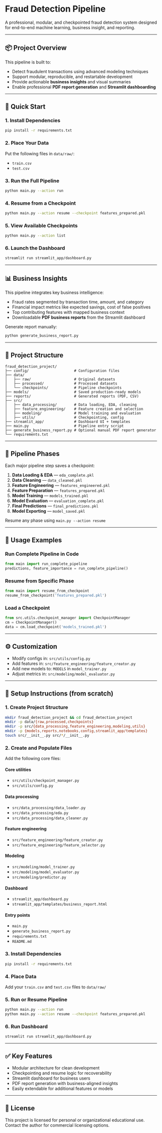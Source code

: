 # Fraud Detection Pipeline

A professional, modular, and checkpointed fraud detection system designed for end-to-end machine learning, business insight, and reporting.

---

## 📦 Project Overview

This pipeline is built to:

* Detect fraudulent transactions using advanced modeling techniques
* Support modular, reproducible, and restartable development
* Provide actionable **business insights** and visual summaries
* Enable professional **PDF report generation** and **Streamlit dashboarding**

---

## 🚀 Quick Start

### 1. Install Dependencies

```bash
pip install -r requirements.txt
```

### 2. Place Your Data

Put the following files in `data/raw/`:

* `train.csv`
* `test.csv`

### 3. Run the Full Pipeline

```bash
python main.py --action run
```

### 4. Resume from a Checkpoint

```bash
python main.py --action resume --checkpoint features_prepared.pkl
```

### 5. View Available Checkpoints

```bash
python main.py --action list
```

### 6. Launch the Dashboard

```bash
streamlit run streamlit_app/dashboard.py
```

---

## 📊 Business Insights

This pipeline integrates key business intelligence:

* Fraud rates segmented by transaction time, amount, and category
* Financial impact metrics like expected savings, cost of false positives
* Top contributing features with mapped business context
* Downloadable **PDF business reports** from the Streamlit dashboard

Generate report manually:

```bash
python generate_business_report.py
```

---

## 📁 Project Structure

```
fraud_detection_project/
├── config/                     # Configuration files
├── data/
│   ├── raw/                    # Original datasets
│   ├── processed/              # Processed datasets
│   └── checkpoints/            # Pipeline checkpoints
├── models/                     # Saved production-ready models
├── reports/                    # Generated reports (PDF, CSV)
├── src/
│   ├── data_processing/        # Data loading, EDA, cleaning
│   ├── feature_engineering/    # Feature creation and selection
│   ├── modeling/               # Model training and evaluation
│   ├── utils/                  # Checkpointing, config
├── streamlit_app/              # Dashboard UI + templates
├── main.py                     # Pipeline entry script
├── generate_business_report.py # Optional manual PDF report generator
└── requirements.txt
```

---

## 🔁 Pipeline Phases

Each major pipeline step saves a checkpoint:

1. **Data Loading & EDA**        — `eda_complete.pkl`
2. **Data Cleaning**             — `data_cleaned.pkl`
3. **Feature Engineering**       — `features_engineered.pkl`
4. **Feature Preparation**       — `features_prepared.pkl`
5. **Model Training**            — `models_trained.pkl`
6. **Model Evaluation**          — `evaluation_complete.pkl`
7. **Final Predictions**         — `final_predictions.pkl`
8. **Model Exporting**           — `model_saved.pkl`

Resume any phase using `main.py --action resume`

---

## 📌 Usage Examples

### Run Complete Pipeline in Code

```python
from main import run_complete_pipeline
predictions, feature_importance = run_complete_pipeline()
```

### Resume from Specific Phase

```python
from main import resume_from_checkpoint
resume_from_checkpoint('features_prepared.pkl')
```

### Load a Checkpoint

```python
from src.utils.checkpoint_manager import CheckpointManager
cm = CheckpointManager()
data = cm.load_checkpoint('models_trained.pkl')
```

---

## ⚙️ Customization

* Modify configs in: `src/utils/config.py`
* Add features in: `src/feature_engineering/feature_creator.py`
* Add new models to: `MODELS` in `model_trainer.py`
* Adjust metrics in: `src/modeling/model_evaluator.py`

---

## 📑 Setup Instructions (from scratch)

### 1. Create Project Structure

```bash
mkdir fraud_detection_project && cd fraud_detection_project
mkdir -p data/{raw,processed,checkpoints}
mkdir -p src/{data_processing,feature_engineering,modeling,utils}
mkdir -p {models,reports,notebooks,config,streamlit_app/templates}
touch src/__init__.py src/*/__init__.py
```

### 2. Create and Populate Files

Add the following core files:

#### Core utilities

* `src/utils/checkpoint_manager.py`
* `src/utils/config.py`

#### Data processing

* `src/data_processing/data_loader.py`
* `src/data_processing/eda.py`
* `src/data_processing/data_cleaner.py`

#### Feature engineering

* `src/feature_engineering/feature_creator.py`
* `src/feature_engineering/feature_selector.py`

#### Modeling

* `src/modeling/model_trainer.py`
* `src/modeling/model_evaluator.py`
* `src/modeling/predictor.py`

#### Dashboard

* `streamlit_app/dashboard.py`
* `streamlit_app/templates/business_report.html`

#### Entry points

* `main.py`
* `generate_business_report.py`
* `requirements.txt`
* `README.md`

### 3. Install Dependencies

```bash
pip install -r requirements.txt
```

### 4. Place Data

Add your `train.csv` and `test.csv` files to `data/raw/`

### 5. Run or Resume Pipeline

```bash
python main.py --action run
python main.py --action resume --checkpoint features_prepared.pkl
```

### 6. Run Dashboard

```bash
streamlit run streamlit_app/dashboard.py
```

---

## ✅ Key Features

* Modular architecture for clean development
* Checkpointing and resume logic for recoverability
* Streamlit dashboard for business users
* PDF report generation with business-aligned insights
* Easily extendable for additional features or models

---

## 📌 License

This project is licensed for personal or organizational educational use. Contact the author for commercial licensing options.
